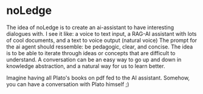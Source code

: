 # noLedge
The idea of noLedge is to create an ai-assistant to have interesting dialogues with. 
I see it like: a voice to text input, a RAG-AI assistant with lots of cool documents, and a text to voice output (natural voice) 
The prompt for the ai agent should ressemble: be pedagogic, clear, and concise. 
The idea is to be able to iterate through ideas or concepts that are difficult to understand. 
A conversation can be an easy way to go up and down in knowledge abstraction, and a natural way for us to learn better. 

Imagine having all Plato's books on pdf fed to the AI assistant. Somehow, you can have a conversation with Plato himself ;)
